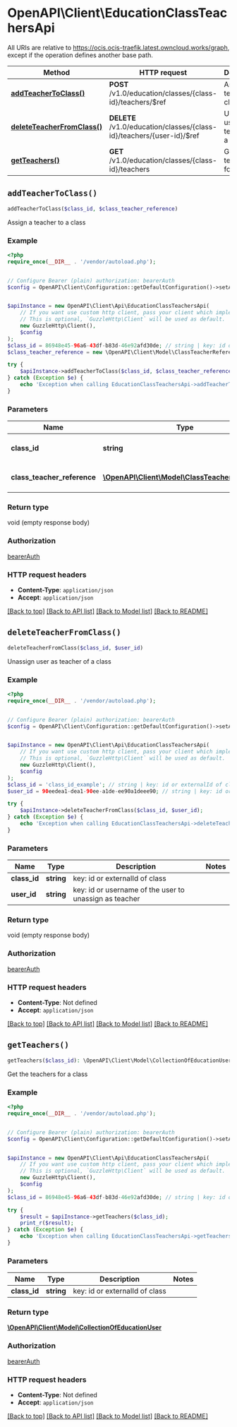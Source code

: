 # OpenAPI\Client\EducationClassTeachersApi

All URIs are relative to https://ocis.ocis-traefik.latest.owncloud.works/graph, except if the operation defines another base path.

| Method | HTTP request | Description |
| ------------- | ------------- | ------------- |
| [**addTeacherToClass()**](EducationClassTeachersApi.md#addTeacherToClass) | **POST** /v1.0/education/classes/{class-id}/teachers/$ref | Assign a teacher to a class |
| [**deleteTeacherFromClass()**](EducationClassTeachersApi.md#deleteTeacherFromClass) | **DELETE** /v1.0/education/classes/{class-id}/teachers/{user-id}/$ref | Unassign user as teacher of a class |
| [**getTeachers()**](EducationClassTeachersApi.md#getTeachers) | **GET** /v1.0/education/classes/{class-id}/teachers | Get the teachers for a class |


## `addTeacherToClass()`

```php
addTeacherToClass($class_id, $class_teacher_reference)
```

Assign a teacher to a class

### Example

```php
<?php
require_once(__DIR__ . '/vendor/autoload.php');


// Configure Bearer (plain) authorization: bearerAuth
$config = OpenAPI\Client\Configuration::getDefaultConfiguration()->setAccessToken('YOUR_ACCESS_TOKEN');


$apiInstance = new OpenAPI\Client\Api\EducationClassTeachersApi(
    // If you want use custom http client, pass your client which implements `GuzzleHttp\ClientInterface`.
    // This is optional, `GuzzleHttp\Client` will be used as default.
    new GuzzleHttp\Client(),
    $config
);
$class_id = 86948e45-96a6-43df-b83d-46e92afd30de; // string | key: id or externalId of class
$class_teacher_reference = new \OpenAPI\Client\Model\ClassTeacherReference(); // \OpenAPI\Client\Model\ClassTeacherReference | educationUser to be added as teacher

try {
    $apiInstance->addTeacherToClass($class_id, $class_teacher_reference);
} catch (Exception $e) {
    echo 'Exception when calling EducationClassTeachersApi->addTeacherToClass: ', $e->getMessage(), PHP_EOL;
}
```

### Parameters

| Name | Type | Description  | Notes |
| ------------- | ------------- | ------------- | ------------- |
| **class_id** | **string**| key: id or externalId of class | |
| **class_teacher_reference** | [**\OpenAPI\Client\Model\ClassTeacherReference**](../Model/ClassTeacherReference.md)| educationUser to be added as teacher | |

### Return type

void (empty response body)

### Authorization

[bearerAuth](../../README.md#bearerAuth)

### HTTP request headers

- **Content-Type**: `application/json`
- **Accept**: `application/json`

[[Back to top]](#) [[Back to API list]](../../README.md#endpoints)
[[Back to Model list]](../../README.md#models)
[[Back to README]](../../README.md)

## `deleteTeacherFromClass()`

```php
deleteTeacherFromClass($class_id, $user_id)
```

Unassign user as teacher of a class

### Example

```php
<?php
require_once(__DIR__ . '/vendor/autoload.php');


// Configure Bearer (plain) authorization: bearerAuth
$config = OpenAPI\Client\Configuration::getDefaultConfiguration()->setAccessToken('YOUR_ACCESS_TOKEN');


$apiInstance = new OpenAPI\Client\Api\EducationClassTeachersApi(
    // If you want use custom http client, pass your client which implements `GuzzleHttp\ClientInterface`.
    // This is optional, `GuzzleHttp\Client` will be used as default.
    new GuzzleHttp\Client(),
    $config
);
$class_id = 'class_id_example'; // string | key: id or externalId of class
$user_id = 90eedea1-dea1-90ee-a1de-ee90a1deee90; // string | key: id or username of the user to unassign as teacher

try {
    $apiInstance->deleteTeacherFromClass($class_id, $user_id);
} catch (Exception $e) {
    echo 'Exception when calling EducationClassTeachersApi->deleteTeacherFromClass: ', $e->getMessage(), PHP_EOL;
}
```

### Parameters

| Name | Type | Description  | Notes |
| ------------- | ------------- | ------------- | ------------- |
| **class_id** | **string**| key: id or externalId of class | |
| **user_id** | **string**| key: id or username of the user to unassign as teacher | |

### Return type

void (empty response body)

### Authorization

[bearerAuth](../../README.md#bearerAuth)

### HTTP request headers

- **Content-Type**: Not defined
- **Accept**: `application/json`

[[Back to top]](#) [[Back to API list]](../../README.md#endpoints)
[[Back to Model list]](../../README.md#models)
[[Back to README]](../../README.md)

## `getTeachers()`

```php
getTeachers($class_id): \OpenAPI\Client\Model\CollectionOfEducationUser
```

Get the teachers for a class

### Example

```php
<?php
require_once(__DIR__ . '/vendor/autoload.php');


// Configure Bearer (plain) authorization: bearerAuth
$config = OpenAPI\Client\Configuration::getDefaultConfiguration()->setAccessToken('YOUR_ACCESS_TOKEN');


$apiInstance = new OpenAPI\Client\Api\EducationClassTeachersApi(
    // If you want use custom http client, pass your client which implements `GuzzleHttp\ClientInterface`.
    // This is optional, `GuzzleHttp\Client` will be used as default.
    new GuzzleHttp\Client(),
    $config
);
$class_id = 86948e45-96a6-43df-b83d-46e92afd30de; // string | key: id or externalId of class

try {
    $result = $apiInstance->getTeachers($class_id);
    print_r($result);
} catch (Exception $e) {
    echo 'Exception when calling EducationClassTeachersApi->getTeachers: ', $e->getMessage(), PHP_EOL;
}
```

### Parameters

| Name | Type | Description  | Notes |
| ------------- | ------------- | ------------- | ------------- |
| **class_id** | **string**| key: id or externalId of class | |

### Return type

[**\OpenAPI\Client\Model\CollectionOfEducationUser**](../Model/CollectionOfEducationUser.md)

### Authorization

[bearerAuth](../../README.md#bearerAuth)

### HTTP request headers

- **Content-Type**: Not defined
- **Accept**: `application/json`

[[Back to top]](#) [[Back to API list]](../../README.md#endpoints)
[[Back to Model list]](../../README.md#models)
[[Back to README]](../../README.md)

